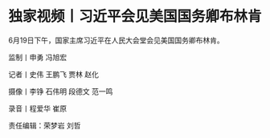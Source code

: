 

# 独家视频丨习近平会见美国国务卿布林肯

6月19日下午，国家主席习近平在人民大会堂会见美国国务卿布林肯。

监制丨申勇 冯旭宏

记者丨史伟 王鹏飞 贾林 赵化

摄像丨李铮 石伟明 段德文 范一鸣

录音丨程爱华 崔原

责任编辑：荣梦岩 刘哲

